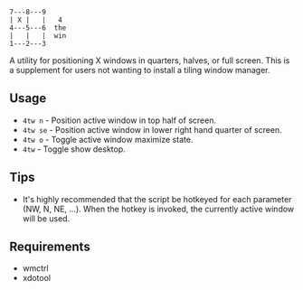 
    7---8---9
    | X |   |   4
    4---5---6  the
    |   |   |  win
    1---2---3
A utility for positioning X windows in quarters, halves, or full screen. This is a supplement for users not wanting to install a tiling window manager.

## Usage
- `4tw n` - Position active window in top half of screen.
- `4tw se` - Position active window in lower right hand quarter of screen.
- `4tw o` - Toggle active window maximize state.
- `4tw` - Toggle show desktop.

## Tips
- It's highly recommended that the script be hotkeyed for each parameter (NW, N, NE, ...). When the hotkey is invoked, the currently active window will be used.

## Requirements
- wmctrl
- xdotool
